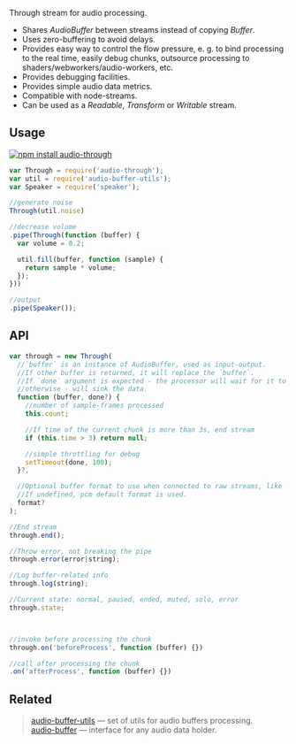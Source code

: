 Through stream for audio processing.

* Shares _AudioBuffer_ between streams instead of copying _Buffer_.
* Uses zero-buffering to avoid delays.
* Provides easy way to control the flow pressure, e. g. to bind processing to the real time, easily debug chunks, outsource processing to shaders/webworkers/audio-workers, etc.
* Provides debugging facilities.
* Provides simple audio data metrics.
* Compatible with node-streams.
* Can be used as a _Readable_, _Transform_ or _Writable_ stream.


## Usage

[![npm install audio-through](https://nodei.co/npm/audio-through.png?mini=true)](https://npmjs.org/package/audio-through/)

```js
var Through = require('audio-through');
var util = require('audio-buffer-utils');
var Speaker = require('speaker');

//generate noise
Through(util.noise)

//decrease volume
.pipe(Through(function (buffer) {
  var volume = 0.2;

  util.fill(buffer, function (sample) {
    return sample * volume;
  });
}))

//output
.pipe(Speaker());
```

## API

```js
var through = new Through(
  //`buffer` is an instance of AudioBuffer, used as input-output.
  //If other buffer is returned, it will replace the `buffer`.
  //If `done` argument is expected - the processor will wait for it to be executed,
  //otherwise - will sink the data.
  function (buffer, done?) {
    //number of sample-frames processed
    this.count;

    //If time of the current chunk is more than 3s, end stream
    if (this.time > 3) return null;

    //simple throttling for debug
    setTimeout(done, 100);
  }?,

  //Optional buffer format to use when connected to raw streams, like `node-speaker`.
  //If undefined, pcm default format is used.
  format?
);

//End stream
through.end();

//Throw error, not breaking the pipe
through.error(error|string);

//Log buffer-related info
through.log(string);

//Current state: normal, paused, ended, muted, solo, error
through.state;



//invoke before processing the chunk
through.on('beforeProcess', function (buffer) {})

//call after processing the chunk
.on('afterProcess', function (buffer) {})
```

## Related

> [audio-buffer-utils](https://npmjs.org/package/audio-buffer-utils) — set of utils for audio buffers processing.<br/>
> [audio-buffer](https://github.com/audio-lab/buffer) — interface for any audio data holder.<br/>